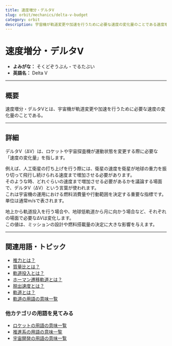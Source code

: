 ```yaml
---
title: 速度増分・デルタV
slug: orbit/mechanics/delta-v-budget
category: orbit
description: 宇宙機が軌道変更や加速を行うために必要な速度の変化量のことである速度増分・デルタVの意味・定義・内容について解説します。  
---
```


# 速度増分・デルタV

- **よみがな：** そくどぞうぶん・でるたぶい  
- **英語名：** Delta V  

---

## 概要

速度増分・デルタVとは、宇宙機が軌道変更や加速を行うために必要な速度の変化量のことである。  

---

## 詳細

デルタV（ΔV）は、ロケットや宇宙探査機が運動状態を変更する際に必要な「速度の変化量」を指します。  

例えば、人工衛星の打ち上げを行う際には、衛星の速度を衛星が地球の重力を振り切って飛行し続けられる速度まで増加させる必要があります。  
そのような時、どれぐらいの速度まで増加させる必要があるかを議論する場面で、デルタV（ΔV）という言葉が使われます。  
これは宇宙機の運用における燃料消費量や行動範囲を決定する重要な指標です。  
単位は通常m/sで表されます。  

地上から軌道投入を行う場合や、地球低軌道から月に向かう場合など、それぞれの場面で必要なΔVは変化します。  
この値は、ミッションの設計や燃料搭載量の決定に大きな影響を与えます。  

---

## 関連用語・トピック

- [推力とは？](docs/rocket/propulsion/system/thrust)
- [質量比とは？](docs/rocket/propulsion/system/mass-ratio)
- [軌道投入とは？](docs/orbit/operation/orbital-insertion)
- [ホーマン遷移軌道とは？](docs/orbit/type/hohmann-transfer-orbit)
- [脱出速度とは？](docs/orbit/mechanics/escape-velocity)
- [軌道とは？](docs/orbit/orbit)
- [軌道の用語の意味一覧](docs/category/orbit)

### 他カテゴリの用語を見てみる
- [ロケットの用語の意味一覧](docs/category/rocket)
- [推進系の用語の意味一覧](docs/category/propulsion)
- [宇宙開発の用語の意味一覧](docs/category/glossary)
